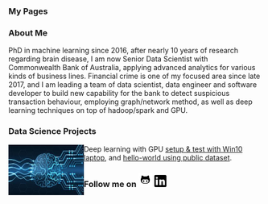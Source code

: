 ### My Pages

### About Me

PhD in machine learning since 2016, after nearly 10 years of research regarding brain disease, I am now Senior Data Scientist with Commonwealth Bank of Australia, applying advanced analytics for various kinds of business lines. Financial crime is one of my focused area since late 2017, and I am leading a team of data scientist, data engineer and software developer to build new capability for the bank to detect suspicious transaction behaviour, employing graph/network method, as well as deep learning techniques on top of hadoop/spark and GPU.  

### Data Science Projects 
<img align="left" width="150" height="100" src="images/dnn_hello_world_resize.jpeg"> Deep learning with GPU [setup & test with Win10 laptop](https://github.com/lyh710/dnn_gpu_setup_test), and [hello-world using public dataset](https://github.com/lyh710/dnn_gpu_hello_world).    


### Follow me on [![alt text](icons/github.png)](https://github.com/lyh710) [![alt text](icons/linkedin.png)](https://www.linkedin.com/in/yonghui-li)